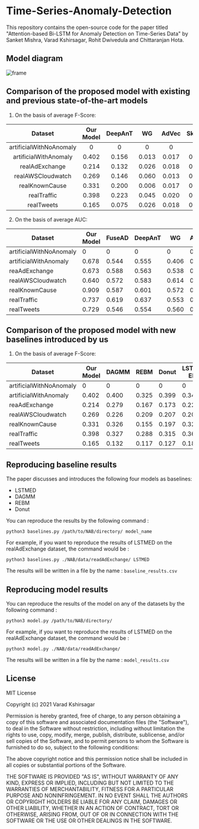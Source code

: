 # Time-Series-Anomaly-Detection
This repository contains the open-source code for the paper titled "Attention-based Bi-LSTM for Anomaly Detection on Time-Series Data" by Sanket Mishra, Varad Kshirsagar, Rohit Dwivedula and Chittaranjan Hota.

## Model diagram
![frame](https://user-images.githubusercontent.com/43151489/114315014-bbf85080-9b1a-11eb-9c53-4df20c9468e2.png)


## Comparison of the proposed model with existing and previous state-of-the-art models
1. On the basis of average F-Score:

|         Dataset         | Our Model | DeepAnT |   WG  | AdVec | Skyline | NumentaTM | Numenta | KNN CAD | HTM Java |
|:-----------------------:|:---------:|:-------:|:-----:|:-----:|:-------:|:---------:|:-------:|:-------:|:--------:|
| artificialWithNoAnomaly |     0     |    0    |   0   |   0   |    0    |     0     |    0    |    0    |     0    |
|  artificialWithAnomaly  |   0.402   |  0.156  | 0.013 | 0.017 |  0.043  |   0.017   |  0.012  |  0.003  |   0.017  |
|      realAdExchange     |   0.214   |  0.132  | 0.026 | 0.018 |  0.005  |   0.035   |  0.040  |  0.024  |   0.034  |
|    realAWSCloudwatch    |   0.269   |  0.146  | 0.060 | 0.013 |  0.053  |   0.018   |  0.017  |  0.006  |   0.018  |
|      realKnownCause     |   0.331   |  0.200  | 0.006 | 0.017 |  0.008  |   0.012   |  0.015  |  0.008  |   0.013  |
|       realTraffic       |   0.398   |  0.223  | 0.045 | 0.020 |  0.091  |   0.036   |  0.033  |  0.013  |   0.032  |
|        realTweets       |   0.165   |  0.075  | 0.026 | 0.018 |  0.035  |   0.010   |  0.009  |  0.004  |   0.010  |

2. On the basis of average AUC:

| Dataset                 | Our Model | FuseAD | DeepAnT | WG    | AdVec | Skyline | Numenta | HTM Java |
|-------------------------|-----------|--------|---------|-------|-------|---------|---------|----------|
| artificialWithNoAnomaly | 0         | 0      | 0       | 0     | 0     | 0       | 0       | 0        |
| artificialWithAnomaly   | 0.678     | 0.544  | 0.555   | 0.406 | 0.503 | 0.558   | 0.531   | 0.653    |
| reaAdExchange           | 0.673     | 0.588  | 0.563   | 0.538 | 0.504 | 0.534   | 0.576   | 0.568    |
| realAWSCloudwatch       | 0.640     | 0.572  | 0.583   | 0.614 | 0.503 | 0.602   | 0.542   | 0.587    |
| realKnownCause          | 0.909     | 0.587  | 0.601   | 0.572 | 0.504 | 0.610   | 0.590   | 0.584    |
| realTraffic             | 0.737     | 0.619  | 0.637   | 0.553 | 0.505 | 0.556   | 0.679   | 0.691    |
| realTweets              | 0.729     | 0.546  | 0.554   | 0.560 | 0.505 | 0.559   | 0.586   | 0.549    |

## Comparison of the proposed model with new baselines introduced by us
1. On the basis of average F-Score:

| Dataset                 | Our Model | DAGMM | REBM  | Donut | LSTM-ED |
|-------------------------|-----------|-------|-------|-------|---------|
| artificialWithNoAnomaly | 0         | 0     | 0     | 0     | 0       |
| artificialWithAnomaly   | 0.402     | 0.400 | 0.325 | 0.399 | 0.346   |
| reaAdExchange           | 0.214     | 0.279 | 0.167 | 0.173 | 0.222   |
| realAWSCloudwatch       | 0.269     | 0.226 | 0.209 | 0.207 | 0.208   |
| realKnownCause          | 0.331     | 0.326 | 0.155 | 0.197 | 0.326   |
| realTraffic             | 0.398     | 0.327 | 0.288 | 0.315 | 0.365   |
| realTweets              | 0.165     | 0.132 | 0.117 | 0.127 | 0.182   |

## Reproducing baseline results
The paper discusses and introduces the following four models as baselines:
* LSTMED
* DAGMM
* REBM
* Donut

You can reproduce the results by the following command : 

`python3 baselines.py /path/to/NAB/directory/ model_name`

For example, if you want to reproduce the results of LSTMED on the realAdExchange dataset, the command would be : 

`python3 baselines.py ./NAB/data/readAdExchange/ LSTMED`

The results will be written in a file by the name : `baseline_results.csv`

## Reproducing model results
You can reproduce the results of the model on any of the datasets by the following command : 

`python3 model.py /path/to/NAB/directory/`

For example, if you want to reproduce the results of LSTMED on the realAdExchange dataset, the command would be : 

`python3 model.py ./NAB/data/readAdExchange/`

The results will be written in a file by the name : `model_results.csv`

## License

MIT License

Copyright (c) 2021 Varad Kshirsagar

Permission is hereby granted, free of charge, to any person obtaining a copy
of this software and associated documentation files (the "Software"), to deal
in the Software without restriction, including without limitation the rights
to use, copy, modify, merge, publish, distribute, sublicense, and/or sell
copies of the Software, and to permit persons to whom the Software is
furnished to do so, subject to the following conditions:

The above copyright notice and this permission notice shall be included in all
copies or substantial portions of the Software.

THE SOFTWARE IS PROVIDED "AS IS", WITHOUT WARRANTY OF ANY KIND, EXPRESS OR
IMPLIED, INCLUDING BUT NOT LIMITED TO THE WARRANTIES OF MERCHANTABILITY,
FITNESS FOR A PARTICULAR PURPOSE AND NONINFRINGEMENT. IN NO EVENT SHALL THE
AUTHORS OR COPYRIGHT HOLDERS BE LIABLE FOR ANY CLAIM, DAMAGES OR OTHER
LIABILITY, WHETHER IN AN ACTION OF CONTRACT, TORT OR OTHERWISE, ARISING FROM,
OUT OF OR IN CONNECTION WITH THE SOFTWARE OR THE USE OR OTHER DEALINGS IN THE
SOFTWARE.
